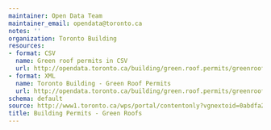 ```yaml
---
maintainer: Open Data Team
maintainer_email: opendata@toronto.ca
notes: ''
organization: Toronto Building
resources:
- format: CSV
  name: Green roof permits in CSV
  url: http://opendata.toronto.ca/building/green.roof.permits/greenroof.csv
- format: XML
  name: Toronto Building - Green Roof Permits
  url: http://opendata.toronto.ca/building/green.roof.permits/greenroof.xml
schema: default
source: http://www1.toronto.ca/wps/portal/contentonly?vgnextoid=0abdfa24d5e83310VgnVCM1000003dd60f89RCRD&vgnextchannel=1a66e03bb8d1e310VgnVCM10000071d60f89RCRD
title: Building Permits - Green Roofs
---
```

